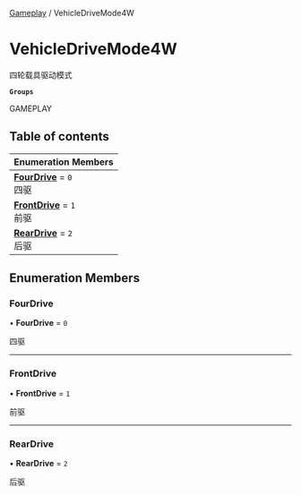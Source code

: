 [Gameplay](../modules/Gameplay.Gameplay.md) / VehicleDriveMode4W

# VehicleDriveMode4W <Badge type="tip" text="Enumeration" /> <Score text="VehicleDriveMode4W" />

四轮载具驱动模式

**`Groups`**

GAMEPLAY

## Table of contents

| Enumeration Members |
| :-----|
| **[FourDrive](Gameplay.VehicleDriveMode4W.md#fourdrive)** = ``0`` <br> 四驱|
| **[FrontDrive](Gameplay.VehicleDriveMode4W.md#frontdrive)** = ``1`` <br> 前驱|
| **[RearDrive](Gameplay.VehicleDriveMode4W.md#reardrive)** = ``2`` <br> 后驱|

## Enumeration Members

### FourDrive <Score text="FourDrive" /> 

• **FourDrive** = ``0``

四驱

___

### FrontDrive <Score text="FrontDrive" /> 

• **FrontDrive** = ``1``

前驱

___

### RearDrive <Score text="RearDrive" /> 

• **RearDrive** = ``2``

后驱
